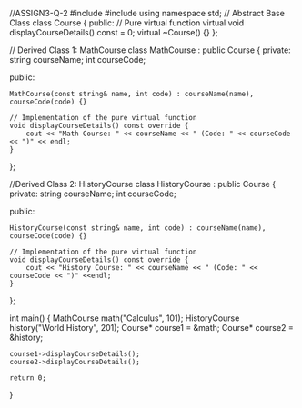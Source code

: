 //ASSIGN3-Q-2
#include <iostream>
#include <string>
using namespace std;
// Abstract Base Class
class Course {
public:
    // Pure virtual function
    virtual void displayCourseDetails() const = 0;
    virtual ~Course() {}
};

// Derived Class 1: MathCourse
class MathCourse : public Course {
private:
    string courseName;
    int courseCode;

public:
  
    MathCourse(const string& name, int code) : courseName(name), courseCode(code) {}

    // Implementation of the pure virtual function
    void displayCourseDetails() const override {
        cout << "Math Course: " << courseName << " (Code: " << courseCode << ")" << endl;
    }
};

//Derived Class 2: HistoryCourse
class HistoryCourse : public Course {
private:
    string courseName;
    int courseCode;

public:
   
    HistoryCourse(const string& name, int code) : courseName(name), courseCode(code) {}

    // Implementation of the pure virtual function
    void displayCourseDetails() const override {
        cout << "History Course: " << courseName << " (Code: " << courseCode << ")" <<endl;
    }
};

int main() {
    MathCourse math("Calculus", 101);
    HistoryCourse history("World History", 201);
    Course* course1 = &math;
    Course* course2 = &history;

    course1->displayCourseDetails();
    course2->displayCourseDetails();

    return 0;
}
